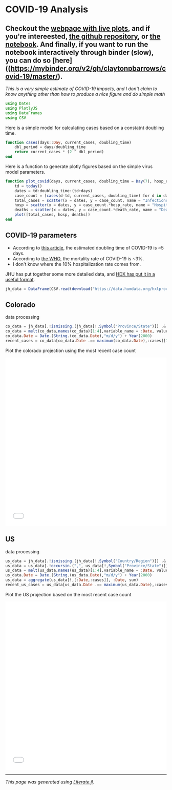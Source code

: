# COVID-19 Analysis
## Checkout the [webpage with live plots](https://claytonpbarrows.github.io/covid-19/), and if you're intereested, [the github repository](https://github.com/claytonpbarrows/covid-19/), or [the notebook](https://nbviewer.jupyter.org/github/claytonpbarrows/covid-19/blob/master/covid-19.ipynb). And finally, if you want to run the notebook interactively through binder (slow), you can do so [here]((https://mybinder.org/v2/gh/claytonpbarrows/covid-19/master/).

*This is a very simple estimate of COVID-19 impacts, and I don't claim to know anything other than how to produce a nice figure and do simple math*

```julia
using Dates
using PlotlyJS
using DataFrames
using CSV
```

Here is a simple model for calculating cases based on a constatnt doubling time.

```julia
function cases(days::Day, current_cases, doubling_time)
    dbl_period = days/doubling_time
    return current_cases * (2 ^ dbl_period)
end
```

Here is a function to generate plotly figures based on the simple virus model parameters.

```julia
function plot_covid(days, current_cases, doubling_time = Day(7), hosp_rate = 0.1, death_rate = 0.03)
    td = today()
    dates = td:doubling_time:(td+days)
    case_count = [cases(d-td, current_cases, doubling_time) for d in dates]
    total_cases = scatter(x = dates, y = case_count, name = "Infections")
    hosp = scatter(x = dates, y = case_count.*hosp_rate, name = "Hospitalizations")
    deaths = scatter(x = dates, y = case_count.*death_rate, name = "Deaths")
    plot([total_cases, hosp, deaths])
end
```

## COVID-19 parameters
- According to [this article](https://www.jhsph.edu/news/news-releases/2020/new-study-on-COVID-19-estimates-5-days-for-incubation-period.html), the estimated doubling time of COVID-19 is ~5 days.
- According to [the WHO](https://www.who.int/docs/default-source/coronaviruse/situation-reports/20200306-sitrep-46-covid-19.pdf?sfvrsn=96b04adf_2), the mortality rate of COVID-19 is ~3%.
- I don't know where the 10% hospitalization rate comes from.

JHU has put together some more detailed data, and [HDX has put it in a useful format](https://data.humdata.org/dataset/novel-coronavirus-2019-ncov-cases).

```julia
jh_data = DataFrame(CSV.read(download("https://data.humdata.org/hxlproxy/api/data-preview.csv?url=https%3A%2F%2Fraw.githubusercontent.com%2FCSSEGISandData%2FCOVID-19%2Fmaster%2Fcsse_covid_19_data%2Fcsse_covid_19_time_series%2Ftime_series_19-covid-Confirmed.csv")))
```

## Colorado
data processing

```julia
co_data = jh_data[.!ismissing.(jh_data[!,Symbol("Province/State")]) .& (jh_data[!,Symbol("Province/State")].=="Colorado"),:]
co_data = melt(co_data,names(co_data)[1:4],variable_name = :Date, value_name =:cases)
co_data.Date = Date.(String.(co_data.Date),"m/d/y") + Year(2000)
recent_cases = co_data[co_data.Date .== maximum(co_data.Date),:cases][1]
```

Plot the colorado projection using the most recent case count
<iframe id="igraph" scrolling="no" style="border:none;" seamless="seamless" src="./CO.html" height="525" width="100%"></iframe>

## US
data processing

```julia
us_data = jh_data[.!ismissing.(jh_data[!,Symbol("Country/Region")]) .& (jh_data[!,Symbol("Country/Region")].=="US"),:]
us_data = us_data[.!occursin.(",", us_data[!,Symbol("Province/State")]), :]
us_data = melt(us_data,names(us_data)[1:4],variable_name = :Date, value_name =:cases)
us_data.Date = Date.(String.(us_data.Date),"m/d/y") + Year(2000)
us_data = aggregate(us_data[!,[:Date,:cases]], :Date, sum)
recent_us_cases = us_data[us_data.Date .== maximum(us_data.Date),:cases_sum][1]
```

Plot the US projection based on the most recent case  count
<iframe id="igraph" scrolling="no" style="border:none;" seamless="seamless" src="./US.html" height="525" width="100%"></iframe>

---

*This page was generated using [Literate.jl](https://github.com/fredrikekre/Literate.jl).*

